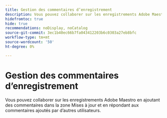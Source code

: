 ```yaml
---
title: Gestion des commentaires d’enregistrement
description: Vous pouvez collaborer sur les enregistrements Adobe Maestro en ajoutant des commentaires dans la zone Mises à jour et en répondant aux commentaires ajoutés par d’autres utilisateurs.
hidefromtoc: true
hide: true
recommendations: noDisplay, noCatalog
source-git-commit: 3ec1b40ec66b7fa043412203b6c0303a27eb8bfc
workflow-type: tm+mt
source-wordcount: '50'
ht-degree: 0%

---
```



<!--udpate the metadata with real information when making this avilable in TOC and in the left nav-->

# Gestion des commentaires d’enregistrement

Vous pouvez collaborer sur les enregistrements Adobe Maestro en ajoutant des commentaires dans la zone Mises à jour et en répondant aux commentaires ajoutés par d’autres utilisateurs.
